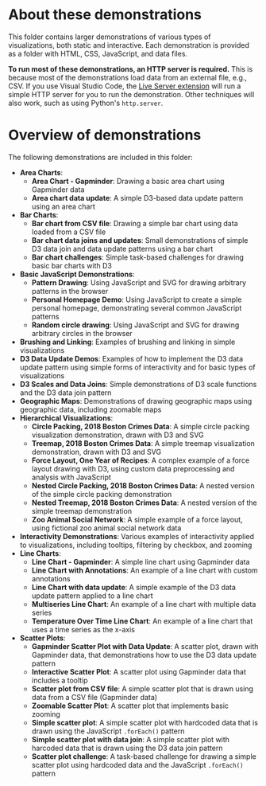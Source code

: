 # About these demonstrations

This folder contains larger demonstrations of various types of visualizations, both static and interactive. Each demonstration is provided as a folder with HTML, CSS, JavaScript, and data files.

**To run most of these demonstrations, an HTTP server is required.** This is because most of the demonstrations load data from an external file, e.g., CSV. If you use Visual Studio Code, the [Live Server extension](https://marketplace.visualstudio.com/items?itemName=ritwickdey.LiveServer) will run a simple HTTP server for you to run the demonstration. Other techniques will also work, such as using Python's `http.server`.

# Overview of demonstrations

The following demonstrations are included in this folder:

* **Area Charts**: 
    * **Area Chart - Gapminder**: Drawing a basic area chart using Gapminder data
    * **Area chart data update**: A simple D3-based data update pattern using an area chart
* **Bar Charts**:
    * **Bar chart from CSV file**: Drawing a simple bar chart using data loaded from a CSV file
    * **Bar chart data joins and updates**: Small demonstrations of simple D3 data join and data update patterns using a bar chart
    * **Bar chart challenges**: Simple task-based challenges for drawing basic bar charts with D3
* **Basic JavaScript Demonstrations**:
    * **Pattern Drawing**: Using JavaScript and SVG for drawing arbitrary patterns in the browser
    * **Personal Homepage Demo**: Using JavaScript to create a simple personal homepage, demonstrating several common JavaScript patterns
    * **Random circle drawing**: Using JavaScript and SVG for drawing arbitrary circles in the browser
* **Brushing and Linking**: Examples of brushing and linking in simple visualizations
* **D3 Data Update Demos**: Examples of how to implement the D3 data update pattern using simple forms of interactivity and for basic types of visualizations
* **D3 Scales and Data Joins**: Simple demonstrations of D3 scale functions and the D3 data join pattern
* **Geographic Maps**: Demonstrations of drawing geographic maps using geographic data, including zoomable maps
* **Hierarchical Visualizations**:
    * **Circle Packing, 2018 Boston Crimes Data**: A simple circle packing visualization demonstration, drawn with D3 and SVG
    * **Treemap, 2018 Boston Crimes Data**: A simple treemap visualization demonstration, drawn with D3 and SVG
    * **Force Layout, One Year of Recipes**: A complex example of a force layout drawing with D3, using custom data preprocessing and analysis with JavaScript
    * **Nested Circle Packing, 2018 Boston Crimes Data**: A nested version of the simple circle packing demonstration
    * **Nested Treemap, 2018 Boston Crimes Data**: A nested version of the simple treemap demonstration
    * **Zoo Animal Social Network**: A simple example of a force layout, using fictional zoo animal social network data
* **Interactivity Demonstrations**: Various examples of interactivity applied to visualizations, including tooltips, filtering by checkbox, and zooming
* **Line Charts**:
    * **Line Chart - Gapminder**: A simple line chart using Gapminder data
    * **Line Chart with Annotations**: An example of a line chart with custom annotations
    * **Line Chart with data update**: A simple example of the D3 data update pattern applied to a line chart
    * **Multiseries Line Chart**: An example of a line chart with multiple data series
    * **Temperature Over Time Line Chart**: An example of a line chart that uses a time series as the x-axis
* **Scatter Plots**:
    * **Gapminder Scatter Plot with Data Update**: A scatter plot, drawn with Gapminder data, that demonstrations how to use the D3 data update pattern
    * **Interactive Scatter Plot**: A scatter plot using Gapminder data that includes a tooltip
    * **Scatter plot from CSV file**: A simple scatter plot that is drawn using data from a CSV file (Gapminder data)
    * **Zoomable Scatter Plot**: A scatter plot that implements basic zooming
    * **Simple scatter plot**: A simple scatter plot with hardcoded data that is drawn using the JavaScript `.forEach()` pattern
    * **Simple scatter plot with data join**: A simple scatter plot with harcoded data that is drawn using the D3 data join pattern
    * **Scatter plot challenge**: A task-based challenge for drawing a simple scatter plot using hardcoded data and the JavaScript `.forEach()` pattern
